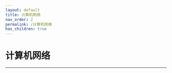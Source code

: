 ```yaml
---
layout: default
title: 计算机网络
nav_order: 2
permalink: /计算机网络
has_children: true
---
```




# 计算机网络



------

